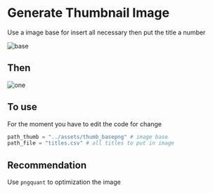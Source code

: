 # Generate Thumbnail Image

Use a image base for insert all necessary then put the title a number

![base](./assets/thumb_java_base.png)

## Then

![one](./src/thumbs/01_Introducción%20al%20curso_thumbnail.png)

## To use

For the moment you have to edit the code for change

```python
path_thumb = "../assets/thumb_basepng" # image base
path_file = "titles.csv" # all titles to put in image
```

## Recommendation

Use `pngquant` to optimization the image